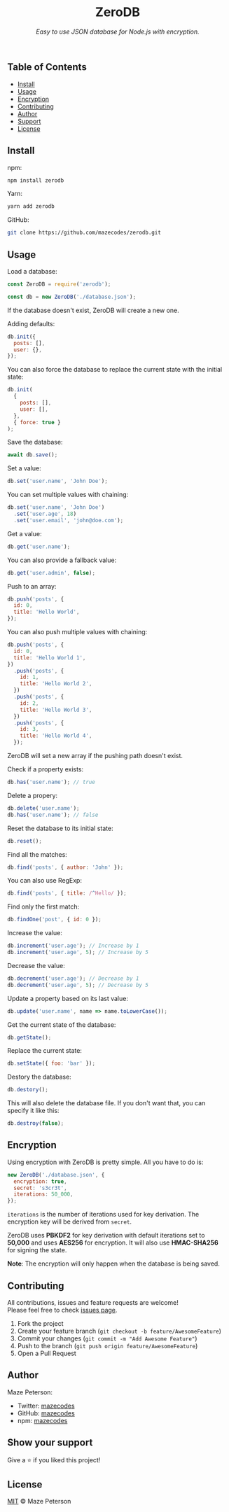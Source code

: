 <div align="center">
  <h1>ZeroDB</h1>
  <p><i>Easy to use JSON database for Node.js with encryption.</i></p>
</div><br>

## Table of Contents

- [Install](#install)
- [Usage](#usage)
- [Encryption](#encryption)
- [Contributing](#contributing)
- [Author](#author)
- [Support](#show-your-support)
- [License](#license)

## Install

npm:

```bash
npm install zerodb
```

Yarn:

```bash
yarn add zerodb
```

GitHub:

```bash
git clone https://github.com/mazecodes/zerodb.git
```

## Usage

Load a database:

```javascript
const ZeroDB = require('zerodb');

const db = new ZeroDB('./database.json');
```

If the database doesn't exist, ZeroDB will create a new one.

Adding defaults:

```javascript
db.init({
  posts: [],
  user: {},
});
```

You can also force the database to replace the current state with the initial state:

```javascript
db.init(
  {
    posts: [],
    user: [],
  },
  { force: true }
);
```

Save the database:

```javascript
await db.save();
```

Set a value:

```javascript
db.set('user.name', 'John Doe');
```

You can set multiple values with chaining:

```javascript
db.set('user.name', 'John Doe')
  .set('user.age', 18)
  .set('user.email', 'john@doe.com');
```

Get a value:

```javascript
db.get('user.name');
```

You can also provide a fallback value:

```javascript
db.get('user.admin', false);
```

Push to an array:

```javascript
db.push('posts', {
  id: 0,
  title: 'Hello World',
});
```

You can also push multiple values with chaining:

```javascript
db.push('posts', {
  id: 0,
  title: 'Hello World 1',
})
  .push('posts', {
    id: 1,
    title: 'Hello World 2',
  })
  .push('posts', {
    id: 2,
    title: 'Hello World 3',
  })
  .push('posts', {
    id: 3,
    title: 'Hello World 4',
  });
```

ZeroDB will set a new array if the pushing path doesn't exist.

Check if a property exists:

```javascript
db.has('user.name'); // true
```

Delete a propery:

```javascript
db.delete('user.name');
db.has('user.name'); // false
```

Reset the database to its initial state:

```javascript
db.reset();
```

Find all the matches:

```javascript
db.find('posts', { author: 'John' });
```

You can also use RegExp:

```javascript
db.find('posts', { title: /^Hello/ });
```

Find only the first match:

```javascript
db.findOne('post', { id: 0 });
```

Increase the value:

```javascript
db.increment('user.age'); // Increase by 1
db.increment('user.age', 5); // Increase by 5
```

Decrease the value:

```javascript
db.decrement('user.age'); // Decrease by 1
db.decrement('user.age', 5); // Decrease by 5
```

Update a property based on its last value:

```javascript
db.update('user.name', name => name.toLowerCase());
```

Get the current state of the database:

```javascript
db.getState();
```

Replace the current state:

```javascript
db.setState({ foo: 'bar' });
```

Destory the database:

```javascript
db.destory();
```

This will also delete the database file. If you don't want that, you can specify it like this:

```javascript
db.destroy(false);
```

## Encryption

Using encryption with ZeroDB is pretty simple. All you have to do is:

```javascript
new ZeroDB('./database.json', {
  encryption: true,
  secret: 's3cr3t',
  iterations: 50_000,
});
```

`iterations` is the number of iterations used for key derivation. The encryption key will be derived from `secret`.

ZeroDB uses **PBKDF2** for key derivation with default iterations set to **50,000** and uses **AES256** for encryption. It will also use **HMAC-SHA256** for signing the state.

**Note**: The encryption will only happen when the database is being saved.

## Contributing

All contributions, issues and feature requests are welcome!<br>
Please feel free to check [issues page](https://github.com/mazecodes/zerodb/issues).

1. Fork the project
1. Create your feature branch (`git checkout -b feature/AwesomeFeature`)
1. Commit your changes (`git commit -m "Add Awesome Feature"`)
1. Push to the branch (`git push origin feature/AwesomeFeature`)
1. Open a Pull Request

## Author

Maze Peterson:

- Twitter: [mazecodes](https://twitter.com/mazecodes)
- GitHub: [mazecodes](https://github.com/mazecodes)
- npm: [mazecodes](https://npmjs.com/~mazecodes)

## Show your support

Give a ⭐ if you liked this project!

## License

[MIT](https://github.com/mazecodes/zerodb/blob/master/LICENSE) © Maze Peterson

